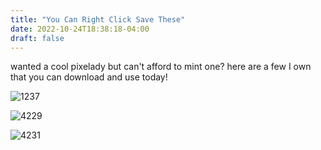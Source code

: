 ```yaml
---
title: "You Can Right Click Save These"
date: 2022-10-24T18:38:18-04:00
draft: false
---
```


wanted a cool pixelady but can't afford to mint one? here are a few I own that you can download and use today!  

![1237](/1237.png)  

![4229](/4229.png)  

![4231](/4231.png)  


